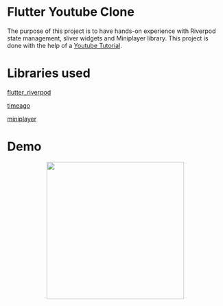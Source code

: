 # Flutter Youtube Clone

The purpose of this project is to have hands-on experience with Riverpod state management, sliver widgets and Miniplayer library. This project is done with the help of a [Youtube Tutorial](https://www.youtube.com/watch?v=umhl2hakkcY).

# Libraries used

[flutter_riverpod](https://pub.dev/packages/flutter_riverpod)

[timeago](https://pub.dev/packages/timeago)

[miniplayer](https://pub.dev/packages/miniplayer)

# Demo

<p align="center">
<img src="./assets/youtube_clone_gif.gif" width="320">
</p>
